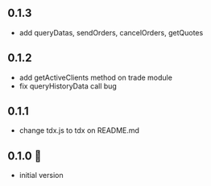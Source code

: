 ## 0.1.3
- add queryDatas, sendOrders, cancelOrders, getQuotes

## 0.1.2
- add getActiveClients method on trade module
- fix queryHistoryData call bug

## 0.1.1
- change tdx.js to tdx on README.md

## 0.1.0 
- initial version

